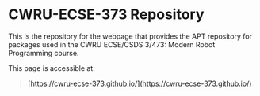 # CWRU-ECSE-373 Repository

This is the repository for the webpage that provides the APT repository for packages used in the CWRU ECSE/CSDS 3/473: Modern Robot Programming course.

This page is accessible at:
> [https://cwru-ecse-373.github.io/](https://cwru-ecse-373.github.io/)
